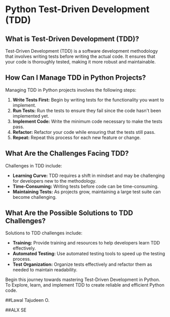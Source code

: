 # Python Test-Driven Development (TDD)

## What is Test-Driven Development (TDD)?

Test-Driven Development (TDD) is a software development methodology that involves writing tests before writing the actual code. It ensures that your code is thoroughly tested, making it more robust and maintainable.

## How Can I Manage TDD in Python Projects?

Managing TDD in Python projects involves the following steps:
1. **Write Tests First:** Begin by writing tests for the functionality you want to implement.
2. **Run Tests:** Run the tests to ensure they fail since the code hasn't been implemented yet.
3. **Implement Code:** Write the minimum code necessary to make the tests pass.
4. **Refactor:** Refactor your code while ensuring that the tests still pass.
5. **Repeat:** Repeat this process for each new feature or change.

## What Are the Challenges Facing TDD?

Challenges in TDD include:
- **Learning Curve:** TDD requires a shift in mindset and may be challenging for developers new to the methodology.
- **Time-Consuming:** Writing tests before code can be time-consuming.
- **Maintaining Tests:** As projects grow, maintaining a large test suite can become challenging.

## What Are the Possible Solutions to TDD Challenges?

Solutions to TDD challenges include:
- **Training:** Provide training and resources to help developers learn TDD effectively.
- **Automated Testing:** Use automated testing tools to speed up the testing process.
- **Test Organization:** Organize tests effectively and refactor them as needed to maintain readability.

Begin this journey towards mastering Test-Driven Development in Python. 
To Explore, learn, and implement TDD to create reliable and efficient Python code.

##Lawal Tajudeen O.

##ALX SE
